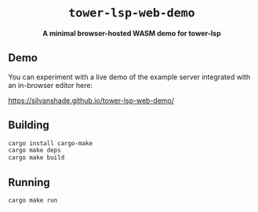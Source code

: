 <div align="center">
  <h1><code>tower-lsp-web-demo</code></h1>
  <p>
    <strong>A minimal browser-hosted WASM demo for tower-lsp</strong>
  </p>
</div>

## Demo

You can experiment with a live demo of the example server integrated with an in-browser editor here:

https://silvanshade.github.io/tower-lsp-web-demo/

## Building

```sh
cargo install cargo-make
cargo make deps
cargo make build
```

## Running

```sh
cargo make run
```

